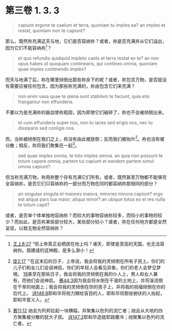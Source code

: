 # 第三卷 1. 3. 3

> capiunt ergone te caelum et terra, quoniam tu imples ea? an imples et restat, quoniam non te capiunt?

那么，既然祢充满这天与地，它们是否容纳祢？或者，祢是否充满并从它们溢出，因为它们不能容纳祢[^1]？

[^1]: [王上8:27](https://biblehub.com/1_kings/8-27.htm) “但上帝真正会栖居在地上吗？诸天，即使是至高的天国，也无法容纳你。我建成的这神殿，是多么渺小！

> et quo refundis quidquid impleto caelo et terra restat ex te? an non opus habes ut quoquam continearis, qui contines omnia, quoniam quae imples continendo imples?

而天与地满了后，祢在哪里倾倒出那些祢余下的呢？或者，祢包含万物，是否就没有需要应被任何包含，因为那些祢充满的，祢由包含它们来充满？

> non enim vasa quae te plena sunt stabilem te faciunt, quia etsi frangantur non effunderis.

不要以为是充满祢的器皿使祢稳固，因为即使它们破碎了，祢也不会被倾倒出来。

> et cum effunderis super nos, non tu iaces sed erigis nos, nec tu dissiparis sed conligis nos.

而，当祢被倾倒在我们之上，祢没有由此被放倒；反而我们被抬升[^2]。祢也没有被分散；相反，祢将我们聚集在一起[^3]。

[^2]: [徒2:17](https://biblehub.com/acts/2-17.htm) “‘在这末后的日子，上帝说，我会将我的灵倾倒在所有子民上。你们的儿子们和女儿们会说神启，你们的年轻人会看见异象，你们的老人会梦见梦境。 [18](https://biblehub.com/acts/2-18.htm)甚至在那些日子，我会将我的灵倾倒在我的仆人上，男人和女人兼有，而他们会说神启。 [赛44:3](https://biblehub.com/isaiah/44-3.htm)因为我会将水倒在干渴的土地上，并将溪流倒在干旱的地面上；我会将我的灵倾倒在你的孩子上，并将我的祝福倾倒在你的后代上。 [诗146:8](https://biblehub.com/psalms/146-8.htm)耶和华将视力赐给盲目的人，耶和华将那些俯伏的人抬起，耶和华爱义人。
[^3]: [赛11:12](https://biblehub.com/isaiah/11-12.htm) 祂会为列邦拉起一块横幅，并聚集以色列的流亡者；祂会从大地的四方聚集被分散的犹大子民。 [诗147:2](https://biblehub.com/psalms/147-2.htm)耶和华造就耶路撒冷；祂聚集以色列的流亡者。

> sed quae imples omnia, te toto imples omnia. an quia non possunt te totum capere omnia, partem tui capiunt et eandem partem simul omnia capiunt?

但当祢充满万物，祢用祢整个存有充满它们所有。或者，既然甚至万物都不能够完全容纳祢，是否它们只容纳祢的一部分而万物在同时都容纳祢那相同的部分？

> an singulas singula et maiores maiora, minores minora capiunt? ergo est aliqua pars tua maior, aliqua minor? an ubique totus es et res nulla te totum capit?

或者，是否单个体单独地容纳祢？而较大的事物容纳祢较多，而较小的事物则较少？而如此，是否祢某些部分较大，某些部分较小？或者，祢在任何地方都是全然呈现，以致无物全然容纳祢？